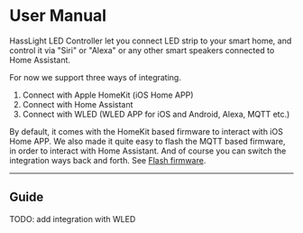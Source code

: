 # User Manual

HassLight LED Controller let you connect LED strip to your smart home, and control it via "Siri" or "Alexa" or any other smart speakers connected to Home Assistant. 

For now we support three ways of integrating. 
1. Connect with Apple HomeKit (iOS Home APP)
2. Connect with Home Assistant
3. Connect with WLED (WLED APP for iOS and Android, Alexa, MQTT etc.) 

By default, it comes with the HomeKit based firmware to interact with iOS Home APP.
We also made it quite easy to flash the MQTT based firmware, in order to interact with Home Assistant. And of course you can switch the integration ways back and forth. See [Flash firmware](flash).

----

## Guide

  TODO: add integration with WLED